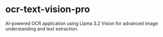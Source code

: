 # ocr-text-vision-pro
AI-powered OCR application using Llama 3.2 Vision for advanced image understanding and text extraction.
